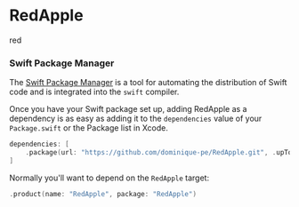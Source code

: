 # RedApple
red

### Swift Package Manager

The [Swift Package Manager](https://swift.org/package-manager/) is a tool for automating the distribution of Swift code and is integrated into the `swift` compiler.

Once you have your Swift package set up, adding RedApple as a dependency is as easy as adding it to the `dependencies` value of your `Package.swift` or the Package list in Xcode.

```swift
dependencies: [
    .package(url: "https://github.com/dominique-pe/RedApple.git", .upToNextMajor(from: "1.0.0"))
]
```

Normally you'll want to depend on the `RedApple` target:

```swift
.product(name: "RedApple", package: "RedApple")
```
